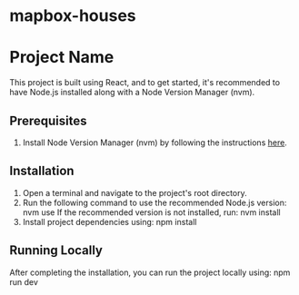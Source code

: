   # mapbox-houses
  
  # Project Name
  This project is built using React, and to get started, it's recommended to have Node.js installed along with a Node Version Manager (nvm).
  
  ## Prerequisites
  1. Install Node Version Manager (nvm) by following the instructions [here](https://github.com/nvm-sh/nvm#installation).
  
  ## Installation
  1. Open a terminal and navigate to the project's root directory.
  2. Run the following command to use the recommended Node.js version:
    nvm use
  If the recommended version is not installed, run:
    nvm install <version>
  3. Install project dependencies using:
    npm install
  
  ## Running Locally
  After completing the installation, you can run the project locally using:
    npm run dev
